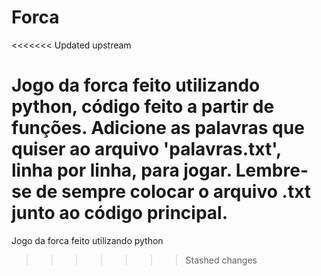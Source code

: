# Forca
<<<<<<< Updated upstream
 
Jogo da forca feito utilizando python, código feito a partir de funções. Adicione as palavras que quiser ao arquivo 'palavras.txt', linha por linha, para jogar. Lembre-se de sempre colocar o arquivo .txt junto ao código principal.
=======

Jogo da forca feito utilizando python
>>>>>>> Stashed changes
